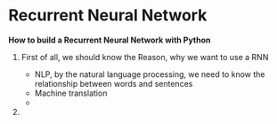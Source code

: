 # Recurrent Neural Network

**How to build a Recurrent Neural Network with Python**

1. First of all, we should know the Reason, why we want to use a RNN
   - NLP, by the natural language processing, we need to know the relationship between words and sentences
   - Machine translation
   -


2. 


